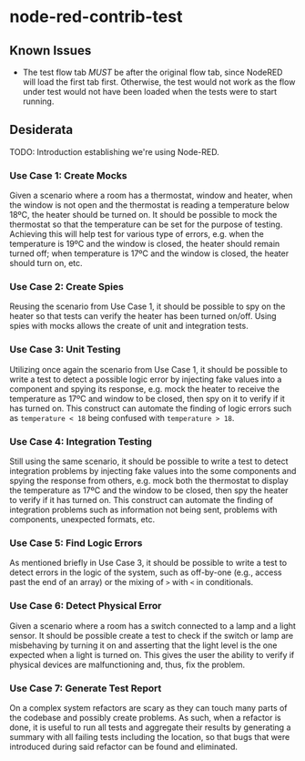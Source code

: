 # node-red-contrib-test

## Known Issues

* The test flow tab *MUST* be after the original flow tab, since NodeRED will load the first tab first. Otherwise, the test would not work as the flow under test would not have been loaded when the tests were to start running.

## Desiderata

TODO: Introduction establishing we're using Node-RED. 

### Use Case 1: Create Mocks

Given a scenario where a room has a thermostat, window and heater, when the window is not open and the thermostat is reading a temperature below 18ºC, the heater should be turned on. It should be possible to mock the thermostat so that the temperature can be set for the purpose of testing. Achieving this will help test for various type of errors, e.g. when the temperature is 19ºC and the window is closed, the heater should remain turned off; when temperature is 17ºC and the window is closed, the heater should turn on, etc.

### Use Case 2: Create Spies

Reusing the scenario from Use Case 1, it should be possible to spy on the heater so that tests can verify the heater has been turned on/off. Using spies with mocks allows the create of unit and integration tests.

### Use Case 3: Unit Testing

Utilizing once again the scenario from Use Case 1, it should be possible to write a test to detect a possible logic error by injecting fake values into a component and spying its response, e.g. mock the heater to receive the temperature as 17ºC and window to be closed, then spy on it to verify if it has turned on. This construct can automate the finding of logic errors such as `temperature < 18` being confused with `temperature > 18`. 

### Use Case 4: Integration Testing

Still using the same scenario, it should be possible to write a test to detect integration problems by injecting fake values into the some components and spying the response from others, e.g. mock both the thermostat to display the temperature as 17ºC and the window to be closed, then spy the heater to verify if it has turned on. This construct can automate the finding of integration problems such as information not being sent, problems with components, unexpected formats, etc. 

### Use Case 5: Find Logic Errors

As mentioned briefly in Use Case 3, it should be possible to write a test to detect errors in the logic of the system, such as off-by-one (e.g., access past the end of an array) or the mixing of `>` with `<` in conditionals. 

### Use Case 6: Detect Physical Error

Given a scenario where a room has a switch connected to a lamp and a light sensor. It should be possible create a test to check if the switch or lamp are misbehaving by turning it on and asserting that the light level is the one expected when a light is turned on. This gives the user the ability to verify if physical devices are malfunctioning and, thus, fix the problem.

### Use Case 7: Generate Test Report

On a complex system refactors are scary as they can touch many parts of the codebase and possibly create problems. As such, when a refactor is done, it is useful to run all tests and aggregate their results by generating a summary with all failing tests including the location, so that bugs that were introduced during said refactor can be found and eliminated.


